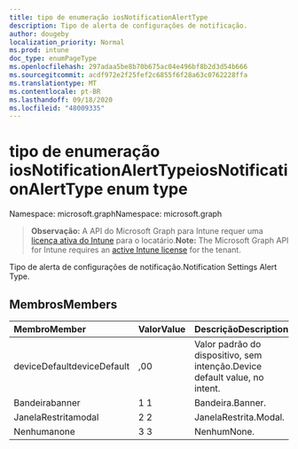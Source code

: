```yaml
---
title: tipo de enumeração iosNotificationAlertType
description: Tipo de alerta de configurações de notificação.
author: dougeby
localization_priority: Normal
ms.prod: intune
doc_type: enumPageType
ms.openlocfilehash: 297adaa5be8b70b675ac04e496bf8b2d3d54b666
ms.sourcegitcommit: acdf972e2f25fef2c6855f6f28a63c0762228ffa
ms.translationtype: MT
ms.contentlocale: pt-BR
ms.lasthandoff: 09/18/2020
ms.locfileid: "48009335"
---
```

# <a name="iosnotificationalerttype-enum-type"></a><span data-ttu-id="d4c3e-103">tipo de enumeração iosNotificationAlertType</span><span class="sxs-lookup"><span data-stu-id="d4c3e-103">iosNotificationAlertType enum type</span></span>

<span data-ttu-id="d4c3e-104">Namespace: microsoft.graph</span><span class="sxs-lookup"><span data-stu-id="d4c3e-104">Namespace: microsoft.graph</span></span>

> <span data-ttu-id="d4c3e-105">**Observação:** A API do Microsoft Graph para Intune requer uma [licença ativa do Intune](https://go.microsoft.com/fwlink/?linkid=839381) para o locatário.</span><span class="sxs-lookup"><span data-stu-id="d4c3e-105">**Note:** The Microsoft Graph API for Intune requires an [active Intune license](https://go.microsoft.com/fwlink/?linkid=839381) for the tenant.</span></span>

<span data-ttu-id="d4c3e-106">Tipo de alerta de configurações de notificação.</span><span class="sxs-lookup"><span data-stu-id="d4c3e-106">Notification Settings Alert Type.</span></span>

## <a name="members"></a><span data-ttu-id="d4c3e-107">Membros</span><span class="sxs-lookup"><span data-stu-id="d4c3e-107">Members</span></span>
|<span data-ttu-id="d4c3e-108">Membro</span><span class="sxs-lookup"><span data-stu-id="d4c3e-108">Member</span></span>|<span data-ttu-id="d4c3e-109">Valor</span><span class="sxs-lookup"><span data-stu-id="d4c3e-109">Value</span></span>|<span data-ttu-id="d4c3e-110">Descrição</span><span class="sxs-lookup"><span data-stu-id="d4c3e-110">Description</span></span>|
|:---|:---|:---|
|<span data-ttu-id="d4c3e-111">deviceDefault</span><span class="sxs-lookup"><span data-stu-id="d4c3e-111">deviceDefault</span></span>|<span data-ttu-id="d4c3e-112">,0</span><span class="sxs-lookup"><span data-stu-id="d4c3e-112">0</span></span>|<span data-ttu-id="d4c3e-113">Valor padrão do dispositivo, sem intenção.</span><span class="sxs-lookup"><span data-stu-id="d4c3e-113">Device default value, no intent.</span></span>|
|<span data-ttu-id="d4c3e-114">Bandeira</span><span class="sxs-lookup"><span data-stu-id="d4c3e-114">banner</span></span>|<span data-ttu-id="d4c3e-115">1 </span><span class="sxs-lookup"><span data-stu-id="d4c3e-115">1</span></span>|<span data-ttu-id="d4c3e-116">Bandeira.</span><span class="sxs-lookup"><span data-stu-id="d4c3e-116">Banner.</span></span>|
|<span data-ttu-id="d4c3e-117">JanelaRestrita</span><span class="sxs-lookup"><span data-stu-id="d4c3e-117">modal</span></span>|<span data-ttu-id="d4c3e-118">2 </span><span class="sxs-lookup"><span data-stu-id="d4c3e-118">2</span></span>|<span data-ttu-id="d4c3e-119">JanelaRestrita.</span><span class="sxs-lookup"><span data-stu-id="d4c3e-119">Modal.</span></span>|
|<span data-ttu-id="d4c3e-120">Nenhuma</span><span class="sxs-lookup"><span data-stu-id="d4c3e-120">none</span></span>|<span data-ttu-id="d4c3e-121">3 </span><span class="sxs-lookup"><span data-stu-id="d4c3e-121">3</span></span>|<span data-ttu-id="d4c3e-122">Nenhum</span><span class="sxs-lookup"><span data-stu-id="d4c3e-122">None.</span></span>|









